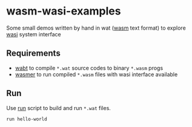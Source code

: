 # wasm-wasi-examples
Some small demos written by hand in wat ([wasm](https://en.wikipedia.org/wiki/WebAssembly) text format) to explore [wasi](https://wasi.dev/interfaces) system interface

## Requirements
- [wabt](https://github.com/WebAssembly/wabt) to compile `*.wat` source codes to binary `*.wasm` progs
- [wasmer](https://github.com/wasmerio/wasmer) to run compiled `*.wasm` files with wasi interface available

## Run 
Use [run](./run) script to build and run `*.wat` files.
```sh
run hello-world
```
